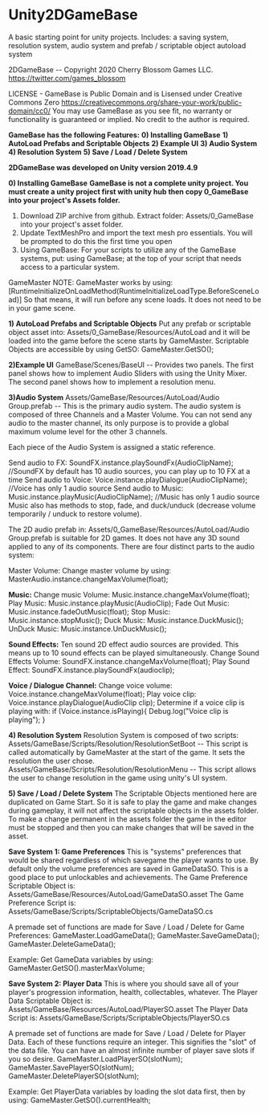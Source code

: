 # Unity2DGameBase
A basic starting point for unity projects. Includes: a saving system, resolution system, audio system and prefab / scriptable object autoload system

2DGameBase -- Copyright 2020 Cherry Blossom Games LLC.
https://twitter.com/games_blossom

LICENSE - GameBase is Public Domain and is Lisensed under Creative Commons Zero
https://creativecommons.org/share-your-work/public-domain/cc0/
You may use GameBase as you see fit, no warranty or functionality is guaranteed or implied. No credit to the author is required.

**GameBase has the following Features:**
**0) Installing GameBase**
**1) AutoLoad Prefabs and Scriptable Objects**
**2) Example UI**
**3) Audio System**
**4) Resolution System**
**5) Save / Load / Delete System**

**2DGameBase was developed on Unity version 2019.4.9**

**0) Installing GameBase**
**GameBase is not a complete unity project. You must create a unity project first with unity hub then copy 0_GameBase into your project's Assets folder.**
1) Download ZIP archive from github. Extract folder: Assets/0_GameBase into your project's asset folder.
2) Update TextMeshPro and import the text mesh pro essentials. You will be prompted to do this the first time you open 
3) Using GameBase:  For your scripts to utilize any of the GameBase systems, put: using GameBase; at the top of your script that needs access to a particular system.

GameMaster NOTE: GameMaster works by using: [RuntimeInitializeOnLoadMethod(RuntimeInitializeLoadType.BeforeSceneLoad)]
So that means, it will run before any scene loads. It does not need to be in your game scene.

**1) AutoLoad Prefabs and Scriptable Objects**
Put any prefab or scriptable object asset into: Assets/0_GameBase/Resources/AutoLoad
and it will be loaded into the game before the scene starts by GameMaster.
Scriptable Objects are accessible by using GetSO: GameMaster.GetSO<ScriptableObjectName>();

**2)Example UI**
GameBase/Scenes/BaseUI -- Provides two panels. The first panel shows how to implement Audio Sliders with using the Unity Mixer. The second panel shows how to implement a resolution menu.

**3)Audio System**
Assets/GameBase/Resources/AutoLoad/Audio Group.prefab -- This is the primary audio system.
The audio system is composed of three Channels and a Master Volume.
You can not send any audio to the master channel, its only purpose is to provide a global maximum volume level for the other 3 channels.

Each piece of the Audio System is assigned a static reference.

Send audio to FX: SoundFX.instance.playSoundFx(AudioClipName); //SoundFX by default has 10 audio sources, you can play up to 10 FX at a time
Send audio to Voice: Voice.instance.playDialogue(AudioClipName); //Voice has only 1 audio source
Send audio to Music: Music.instance.playMusic(AudioClipName); //Music has only 1 audio source
Music also has methods to stop, fade, and duck/unduck (decrease volume temporarily / unduck to restore volume).

The 2D audio prefab in: Assets/0_GameBase/Resources/AutoLoad/Audio Group.prefab is suitable for 2D games. It does not have any 3D sound applied to any of its components.
There are four distinct parts to the audio system:

Master Volume: Change master volume by using: MasterAudio.instance.changeMaxVolume(float);

**Music:**
Change music Volume: Music.instance.changeMaxVolume(float);
Play Music: Music.instance.playMusic(AudioClip);
Fade Out Music: Music.instance.fadeOutMusic(float);
Stop Music: Music.instance.stopMusic();
Duck Music: Music.instance.DuckMusic();
UnDuck Music: Music.instance.UnDuckMusic();

**Sound Effects:**
Ten sound 2D effect audio sources are provided. This means up to 10 sound effects can be played simultaneously.
Change Sound Effects Volume: SoundFX.instance.changeMaxVolume(float);
Play Sound Effect: SoundFX.instance.playSoundFx(audioclip);

**Voice / Dialogue Channel:**
Change voice volume: Voice.instance.changeMaxVolume(float);
Play voice clip: Voice.instance.playDialogue(AudioClip clip);
Determine if a voice clip is playing with: if (Voice.instance.isPlaying){ Debug.log("Voice clip is playing"); }

**4) Resolution System**
Resolution System is composed of two scripts:
Assets/GameBase/Scripts/Resolution/ResolutionSetBoot -- This script is called automatically by GameMaster at the start of the game. It sets the resolution the user chose.
Assets/GameBase/Scripts/Resolution/ResolutionMenu -- This script allows the user to change resolution in the game using unity's UI system.


**5) Save / Load / Delete System**
The Scriptable Objects mentioned here are duplicated on Game Start. So it is safe to play the game and make changes during gameplay, it will not affect the scriptable objects in the assets folder.
To make a change permanent in the assets folder the game in the editor must be stopped and then you can make changes that will be saved in the asset.

**Save System 1: Game Preferences**
This is "systems" preferences that would be shared regardless of which savegame the player wants to use.
By default only the volume preferences are saved in GameDataSO. This is a good place to put unlockables and achievements.
The Game Preference Scriptable Object is: Assets/GameBase/Resources/AutoLoad/GameDataSO.asset
The Game Preference Script is: Assets/GameBase/Scripts/ScriptableObjects/GameDataSO.cs

A premade set of functions are made for Save / Load / Delete for Game Preferences:
GameMaster.LoadGameData();
GameMaster.SaveGameData();
GameMaster.DeleteGameData();

Example: Get GameData variables by using: GameMaster.GetSO<GameDataSO>().masterMaxVolume;

**Save System 2: Player Data**
This is where you should save all of your player's progression information, health, collectables, whatever.
The Player Data Scriptable Object is: Assets/GameBase/Resources/AutoLoad/PlayerSO.asset
The Player Data Script is: Assets/GameBase/Scripts/ScriptableObjects/PlayerSO.cs

A premade set of functions are made for Save / Load / Delete for Player Data.
Each of these functions require an integer. This signifies the "slot" of the data file. You can have an almost infinite number of player save slots if you so desire.
GameMaster.LoadPlayerSO(slotNum);
GameMaster.SavePlayerSO(slotNum);
GameMaster.DeletePlayerSO(slotNum);

Example: Get PlayerData variables by loading the slot data first, then by using: GameMaster.GetSO<PlayerSO>().currentHealth;